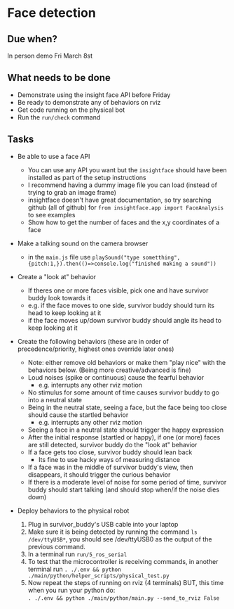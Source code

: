 # Face detection

## Due when?

In person demo Fri March 8st

## What needs to be done

- Demonstrate using the insight face API before Friday
- Be ready to demonstrate any of behaviors on rviz
- Get code running on the physical bot
- Run the `run/check` command

## Tasks

- Be able to use a face API
    - You can use any API you want but the `insightface` should have been installed as part of the setup instructions
    - I recommend having a dummy image file you can load (instead of trying to grab an image frame)
    - insightface doesn't have great documentation, so try searching github (all of github) for `from insightface.app import FaceAnalysis` to see examples
    - Show how to get the number of faces and the x,y coordinates of a face

- Make a talking sound on the camera browser
    - in the `main.js` file use `playSound("type sometthing", {pitch:1,}).then(()=>console.log("finished making a sound"))`
    
- Create a "look at" behavior
    - If theres one or more faces visible, pick one and have survivor buddy look towards it
    - e.g. if the face moves to one side, survivor buddy should turn its head to keep looking at it
    - if the face moves up/down survivor buddy should angle its head to keep looking at it

- Create the following behaviors (these are in order of precedence/priority, highest ones override later ones)
    - Note: either remove old behaviors or make them "play nice" with the behaviors below. (Being more creative/advanced is fine)
    - Loud noises (spike or continuous) cause the fearful behavior
        - e.g. interrupts any other rviz motion
    - No stimulus for some amount of time causes survivor buddy to go into a neutral state
    - Being in the neutral state, seeing a face, but the face being too close should cause the startled behavior
        - e.g. interrupts any other rviz motion
    - Seeing a face in a neutral state should trigger the happy expression
    - After the initial response (startled or happy), if one (or more) faces are still detected, survivor buddy do the "look at" behavior
    - If a face gets too close, survivor buddy should lean back
        - Its fine to use hacky ways of measuring distance
    - If a face was in the middle of survivor buddy's view, then disappears, it should trigger the curious behavior
    - If there is a moderate level of noise for some period of time, survivor buddy should start talking (and should stop when/if the noise dies down)

- Deploy behaviors to the physical robot
    1. Plug in survivor_buddy's USB cable into your laptop
    2. Make sure it is being detected by running the command `ls /dev/ttyUSB*`, you should see /dev/ttyUSB0 as the output of the previous command.
    3. In a terminal run `run/5_ros_serial`
    4. To test that the microcontroller is receiving commands, in another terminal run `. ./.env && python ./main/python/helper_scripts/physical_test.py`
    5. Now repeat the steps of running on rviz (4 terminals) BUT, this time when you run your python do:<br>`. ./.env && python ./main/python/main.py --send_to_rviz False`
